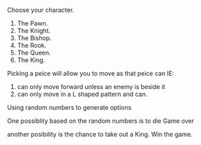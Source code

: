 Choose your character.
1. The Pawn. 
2. The Knight.
3. The Bishop.
4. The Rook.
5. The Queen.
6. The King.

Picking a peice will allow you to move as that peice can IE:
1. can only move forward unless an enemy is beside it
2. can only move in a L shaped pattern and can.


Using random numbers to generate options

One possiblity based on the random numbers is to die Game over

another posibility is the chance to take out a King. Win the game.




